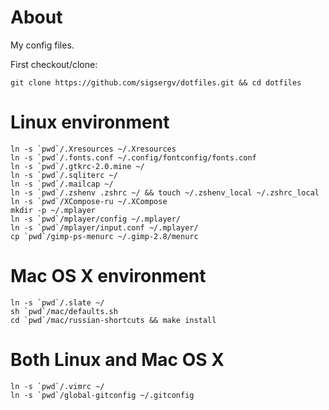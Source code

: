 About
=====

My config files.

First checkout/clone:

    git clone https://github.com/sigsergv/dotfiles.git && cd dotfiles

Linux environment
=================

    ln -s `pwd`/.Xresources ~/.Xresources
    ln -s `pwd`/.fonts.conf ~/.config/fontconfig/fonts.conf
    ln -s `pwd`/.gtkrc-2.0.mine ~/
    ln -s `pwd`/.sqliterc ~/
    ln -s `pwd`/.mailcap ~/
    ln -s `pwd`/.zshenv .zshrc ~/ && touch ~/.zshenv_local ~/.zshrc_local
    ln -s `pwd`/XCompose-ru ~/.XCompose
    mkdir -p ~/.mplayer
    ln -s `pwd`/mplayer/config ~/.mplayer/
    ln -s `pwd`/mplayer/input.conf ~/.mplayer/
    cp `pwd`/gimp-ps-menurc ~/.gimp-2.8/menurc

Mac OS X environment
====================

    ln -s `pwd`/.slate ~/
    sh `pwd`/mac/defaults.sh
    cd `pwd`/mac/russian-shortcuts && make install
    

Both Linux and Mac OS X
=======================

    ln -s `pwd`/.vimrc ~/
    ln -s `pwd`/global-gitconfig ~/.gitconfig
